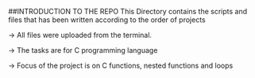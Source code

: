 ##INTRODUCTION TO THE REPO This Directory contains the scripts and files that has been written according to the order of projects

-> All files were uploaded from the terminal.

-> The tasks are for C programming language

-> Focus of the project is on C functions, nested functions and loops
